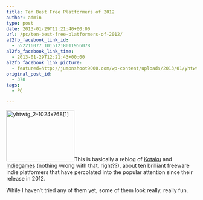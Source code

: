 ```yaml
---
title: Ten Best Free Platformers of 2012
author: admin
type: post
date: 2013-01-29T12:21:40+00:00
url: /pc/ten-best-free-platformers-of-2012/
al2fb_facebook_link_id:
  - 552216077_10151218011956078
al2fb_facebook_link_time:
  - 2013-01-29T12:21:43+00:00
al2fb_facebook_link_picture:
  - featured=http://jumpnshoot9000.com/wp-content/uploads/2013/01/yhtwtg_1-150x150.png
original_post_id:
  - 378
tags:
  - PC

---
```

[<img class=" wp-image-380 alignright" alt="yhtwtg_2-1024x768[1]" src="http://jumpnshoot9000.com/wp-content/uploads/2013/01/yhtwtg_2-1024x7681-300x225.png" width="180" height="135" />][1]This is basically a reblog of [Kotaku][2] and [Indiegames][3] (nothing wrong with that, right??), about ten brilliant freeware indie platformers that have percolated into the popular attention since their release in 2012.

While I haven&#8217;t tried any of them yet, some of them look really, really fun.

 [1]: http://jumpnshoot9000.com/wp-content/uploads/2013/01/yhtwtg_2-1024x7681.png
 [2]: http://www.kotaku.com.au/2013/01/here-are-ten-free-platforming-games/
 [3]: http://indiegames.com/2013/01/top_10_free_platformer_games_o.html
